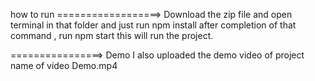 how to run ==================>
Download the zip file and open terminal in that folder and just run npm install 
after completion of that command , run npm start this will run the project.


================>
Demo I also uploaded the demo video of project   name of video Demo.mp4